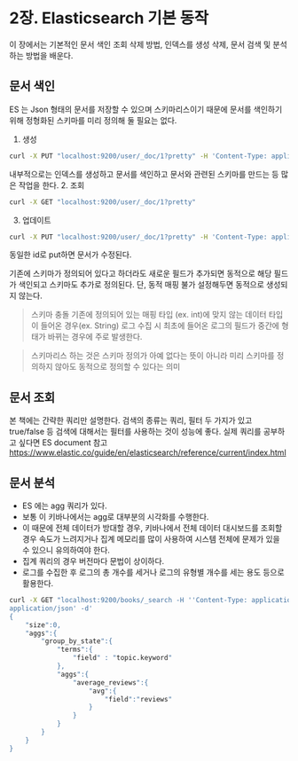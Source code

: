 # 2장. Elasticsearch 기본 동작
이 장에서는 기본적인 문서 색인 조회 삭제 방법, 인덱스를 생성 삭제, 문서 검색 및 분석하는 방법을 배운다.

## 문서 색인
ES 는 Json 형태의 문서를 저장할 수 있으며 스키마리스이기 때문에 문서를 색인하기 위해 정형화된 스키마를 미리 정의해 둘 필요는 없다.

1. 생성
```sh
curl -X PUT "localhost:9200/user/_doc/1?pretty" -H 'Content-Type: application/json' -d' {"username":"dada"}
```
내부적으로는 인덱스를 생성하고 문서를 색인하고 문서와 관련된 스키마를 만드는 등 많은 작업을 한다.
2. 조회
```sh
curl -X GET "localhost:9200/user/_doc/1?pretty"
```
3. 업데이트
```sh
curl -X PUT "localhost:9200/user/_doc/1?pretty" -H 'Content-Type: application/json' -d' {"username":"dayoung"}
```
동일한 id로 put하면 문서가 수정된다.

기존에 스키마가 정의되어 있다고 하더라도 새로운 필드가 추가되면 동적으로 해당 필드가 색인되고 스키마도 추가로 정의된다. 단, 동적 매핑 불가 설정해두면 동적으로 생성되지 않는다.

> 스키마 충돌
> 기존에 정의되어 있는 매핑 타입 (ex. int)에 맞지 않는 데이터 타입이 들어온 경우(ex. String)
> 로그 수집 시 최초에 들어온 로그의 필드가 중간에 형태가 바뀌는 경우에 주로 발생한다. 


>  스키마리스
> 하는 것은 스키마 정의가 아예 없다는 뜻이 아니라 미리 스키마를 정의하지 않아도 동적으로 정의할 수 있다는 의미

## 문서 조회
본 책에는 간략한 쿼리만 설명한다.
검색의 종류는 쿼리, 필터 두 가지가 있고 true/false 등 검색에 대해서는 필터를 사용하는 것이 성능에 좋다.
실제 쿼리를 공부하고 싶다면 ES document 참고
https://www.elastic.co/guide/en/elasticsearch/reference/current/index.html


## 문서 분석
* ES 에는 agg 쿼리가 있다. 
* 보통 이 키바나에서는 agg로 대부분의 시각화를 수행한다. 
* 이 때문에 전체 데이터가 방대할 경우, 키바나에서 전체 데이터 대시보드를 조회할 경우 속도가 느려지거나 집계 메모리를 많이 사용하여 시스템 전체에 문제가 있을 수 있으니 유의하여야 한다.
* 집계 쿼리의 경우 버전마다 문법이 상이하다.
* 로그를 수집한 후 로그의 총 개수를 세거나 로그의 유형별 개수를 세는 용도 등으로 활용한다.

```sh
curl -X GET "localhost:9200/books/_search -H ''Content-Type: application/json
application/json' -d'
{
    "size":0,
    "aggs":{
        "group_by_state":{
            "terms":{
                "field" : "topic.keyword"
            },
            "aggs":{
                "average_reviews":{
                    "avg":{
                        "field":"reviews"
                    }
                }
            }
        }
    }
}
```

